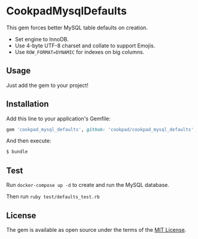# CookpadMysqlDefaults

This gem forces better MySQL table defaults on creation.

- Set engine to InnoDB.
- Use 4-byte UTF-8 charset and collate to support Emojis.
- Use `ROW_FORMAT=DYNAMIC` for indexes on big columns.

## Usage

Just add the gem to your project!

## Installation

Add this line to your application's Gemfile:

```ruby
gem 'cookpad_mysql_defaults', github: 'cookpad/cookpad_mysql_defaults'
```

And then execute:
```bash
$ bundle
```

## Test

Run `docker-compose up -d` to create and run the MySQL database.

Then run `ruby test/defaults_test.rb`

## License

The gem is available as open source under the terms of the [MIT License](http://opensource.org/licenses/MIT).
